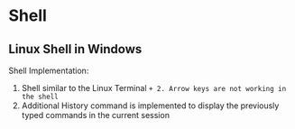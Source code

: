 # Shell
## Linux Shell in Windows

Shell Implementation:
1. Shell similar to the Linux Terminal
```+ 2. Arrow keys are not working in the shell```
3. Additional History command is implemented to display the previously typed commands in the current session
